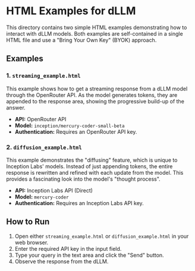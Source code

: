 # HTML Examples for dLLM

This directory contains two simple HTML examples demonstrating how to interact with dLLM models. Both examples are self-contained in a single HTML file and use a "Bring Your Own Key" (BYOK) approach.

## Examples

### 1. `streaming_example.html`

This example shows how to get a streaming response from a dLLM model through the OpenRouter API. As the model generates tokens, they are appended to the response area, showing the progressive build-up of the answer.

-   **API:** OpenRouter API
-   **Model:** `inception/mercury-coder-small-beta`
-   **Authentication:** Requires an OpenRouter API key.

### 2. `diffusion_example.html`

This example demonstrates the "diffusing" feature, which is unique to Inception Labs' models. Instead of just appending tokens, the entire response is rewritten and refined with each update from the model. This provides a fascinating look into the model's "thought process".

-   **API:** Inception Labs API (Direct)
-   **Model:** `mercury-coder`
-   **Authentication:** Requires an Inception Labs API key.

## How to Run

1.  Open either `streaming_example.html` or `diffusion_example.html` in your web browser.
2.  Enter the required API key in the input field.
3.  Type your query in the text area and click the "Send" button.
4.  Observe the response from the dLLM. 